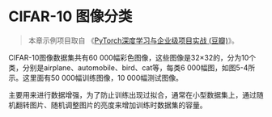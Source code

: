 # CIFAR-10 图像分类

> 本章示例项目取自 《[PyTorch深度学习与企业级项目实战 (豆瓣)](https://book.douban.com/subject/36824111/)》。

CIFAR-10图像数据集共有60 000幅彩色图像，这些图像是32×32的，分为10个类，分别是airplane、automobile、bird、cat等，每类6 000幅图，如图5-4所示。这里面有50 000幅训练图像，10 000幅测试图像。

主要用来进行数据增强，为了防止训练出现过拟合，通常在小型数据集上，通过随机翻转图片、随机调整图片的亮度来增加训练时数据集的容量。